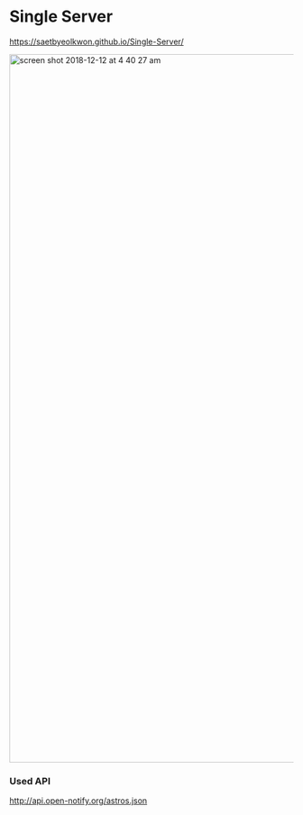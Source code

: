 # Single Server

https://saetbyeolkwon.github.io/Single-Server/

<img width="1257" alt="screen shot 2018-12-12 at 4 40 27 am" src="https://user-images.githubusercontent.com/43006719/49860873-a8147680-fdc8-11e8-8776-f3e7ce1930f2.png">

### Used API
http://api.open-notify.org/astros.json

